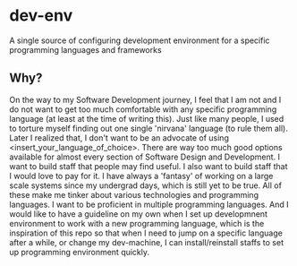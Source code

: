 # dev-env
A single source of configuring development environment for a specific programming languages and frameworks

## Why?
On the way to my Software Development journey, I feel that I am not and I do not want to get too much comfortable with any specific programming language (at least at the time of writing this).
Just like many people, I used to torture myself finding out one single 'nirvana' language (to rule them all). Later I realized that, I don't want to be an advocate of using <insert_your_language_of_choice>.
There are way too much good options available for almost every section of Software Design and Development. I want to build staff that people may find useful. I also want to build staff that I would love 
to pay for it. I have always a 'fantasy' of working on a large scale systems since my undergrad days, which is still yet to be true. All of these make me tinker about various technologies and 
programming languages. I want to be proficient in multiple programming languages. And I would like to have a guideline on my own when I set up developmnent environment to work with a new programming 
language, which is the inspiration of this repo so that when I need to jump on a specific language after a while, or change my dev-machine, I can install/reinstall staffs to set up programming environment
quickly.
